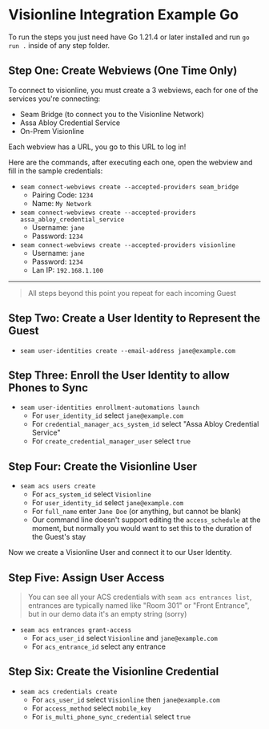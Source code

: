 # Visionline Integration Example Go

To run the steps you just need have Go 1.21.4 or later installed and run `go run .` inside of any step folder.

## Step One: Create Webviews (One Time Only)

To connect to visionline, you must create a 3 webviews, each for one of the services you're connecting:
* Seam Bridge (to connect you to the Visionline Network)
* Assa Abloy Credential Service
* On-Prem Visionline

Each webview has a URL, you go to this URL to log in!

Here are the commands, after executing each one, open the webview and fill
in the sample credentials:

- `seam connect-webviews create --accepted-providers seam_bridge`
  - Pairing Code: `1234`
  - Name: `My Network`
- `seam connect-webviews create --accepted-providers assa_abloy_credential_service`
  - Username: `jane`
  - Password: `1234`
- `seam connect-webviews create --accepted-providers visionline`
  - Username: `jane`
  - Password: `1234`
  - Lan IP: `192.168.1.100`

---

> All steps beyond this point you repeat for each incoming Guest

## Step Two: Create a User Identity to Represent the Guest

- `seam user-identities create --email-address jane@example.com`

## Step Three: Enroll the User Identity to allow Phones to Sync

- `seam user-identities enrollment-automations launch`
  - For `user_identity_id` select `jane@example.com`
  - For `credential_manager_acs_system_id` select "Assa Abloy Credential Service"
  - For `create_credential_manager_user` select `true`


## Step Four: Create the Visionline User

- `seam acs users create`
  - For `acs_system_id` select `Visionline`
  - For `user_identity_id` select `jane@example.com`
  - For `full_name` enter `Jane Doe` (or anything, but cannot be blank)
  - Our command line doesn't support editing the `access_schedule` at the
    moment, but normally you would want to set this to the duration of the
    Guest's stay

Now we create a Visionline User and connect it to our User Identity.

## Step Five: Assign User Access

> You can see all your ACS credentials with `seam acs entrances list`, entrances are typically
> named like "Room 301" or "Front Entrance", but in our demo data it's an empty string (sorry)

- `seam acs entrances grant-access`
  - For `acs_user_id` select `Visionline` and `jane@example.com`
  - For `acs_entrance_id` select any entrance

## Step Six: Create the Visionline Credential

- `seam acs credentials create`
  - For `acs_user_id` select `Visionline` then `jane@example.com`
  - For `access_method` select `mobile_key`
  - For `is_multi_phone_sync_credential` select `true`



